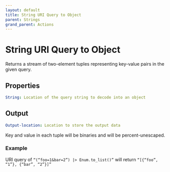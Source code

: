 ```yaml
---
layout: default
title: String URI Query to Object
parent: Strings
grand_parent: Actions
---
```

# String URI Query to Object
Returns a stream of two-element tuples representing key-value pairs in the given query.

## Properties
```yaml
String: Location of the query string to decode into an object
```

## Output
```yaml
Output-location: Location to store the output data
```

Key and value in each tuple will be binaries and will be percent-unescaped.

### Example
URI query of `“(“foo=1&bar=2”) |> Enum.to_list()”` will return `“[{“foo”, “1”}, {“bar”, “2”}]”`
